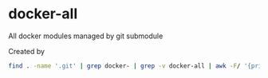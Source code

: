 # docker-all

All docker modules managed by git submodule

Created by
```bash
find . -name '.git' | grep docker- | grep -v docker-all | awk -F/ '{print $2}' | sort | xargs -i echo git submodule add git@github.com:ci-and-cd/{}.git {}
```
